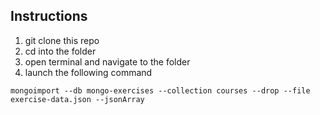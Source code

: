 ## Instructions

1. git clone this repo
2. cd into the folder
3. open terminal and navigate to the folder
4. launch the following command

`mongoimport --db mongo-exercises --collection courses --drop --file exercise-data.json --jsonArray`

